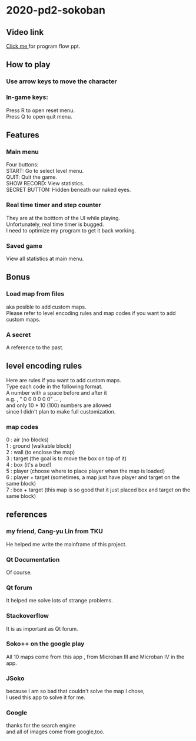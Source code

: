 # 2020-pd2-sokoban
## Video link

<a href="https://drive.google.com/drive/folders/1WzixKG0873W-k1cbHDexXWzUjDaXjBD7?usp=sharing"> Click me </a> for program flow ppt.  
## How to play
### Use arrow keys to move the character
### In-game keys:
Press R to open reset menu.  
Press Q to open quit menu.
## Features
### Main menu
Four buttons:  
START: Go to select level menu.  
QUIT: Quit the game.  
SHOW RECORD: View statistics.  
SECRET BUTTON: Hidden beneath our naked eyes.
### Real time timer and step counter
They are at the botttom of the UI while playing.  
Unfortunately, real time timer is bugged.  
I need to optimize my program to get it back working.  
### Saved game
View all statistics at main menu.
## Bonus
### Load map from files
aka posible to add custom maps.  
Please refer to level encoding rules and map codes if you want to add custom maps.
### A secret
A reference to the past.
## level encoding rules
Here are rules if you want to add custom maps.  
Type each code in the following format.  
A number with a space before and after it  
e.g. , " 0 0 0 0 0 0" ... ,  
and only 10 * 10 (100) numbers are allowed  
since I didn't plan to make full customization.  
### map codes
0 : air (no blocks)  
1 : ground (walkable block)  
2 : wall (to enclose the map)  
3 : target (the goal is to move the box on top of it)  
4 : box (it's a box!)  
5 : player (choose where to place player when the map is loaded)  
6 : player + target (sometimes, a map just have player and target on the same block)  
7 : box + target (this map is so good that it just placed box and target on the same block)  
## references
### my friend, Cang-yu Lin from TKU
He helped me write the mainframe of this project.
### Qt Documentation
Of course.
### Qt forum
It helped me solve lots of strange problems.
### Stackoverflow
It is as important as Qt forum.
### Soko++ on the google play
All 10 maps come from this app , from Microban III and Microban IV in the app.
### JSoko
because I am so bad that couldn't solve the map I chose,  
I used this app to solve it for me.
### Google
thanks for the search engine  
and all of images come from google,too.
